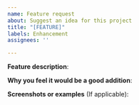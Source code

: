 ```yaml
---
name: Feature request
about: Suggest an idea for this project
title: "[FEATURE]"
labels: Enhancement
assignees: ''

---
```


**Feature description**:

**Why you feel it would be a good addition**:

**Screenshots or examples** (If applicable):
